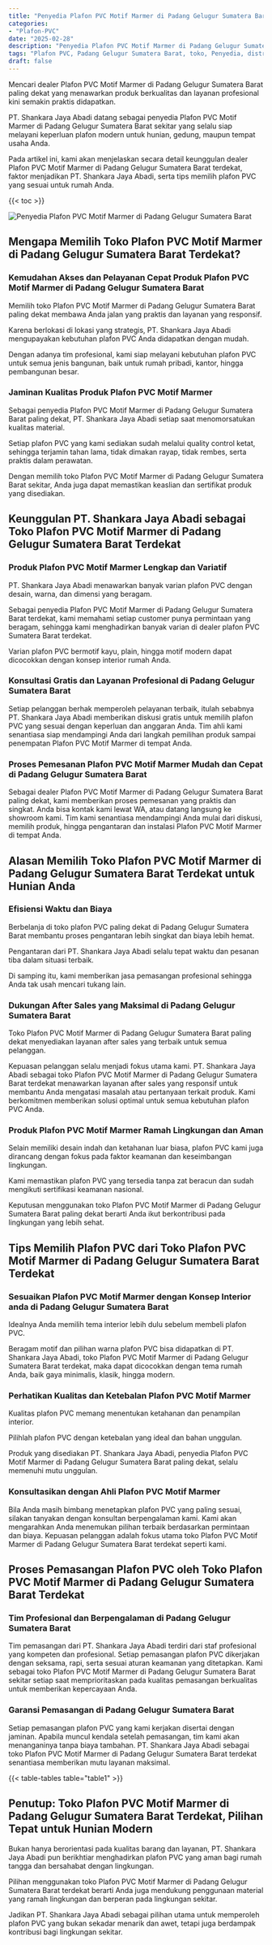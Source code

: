 ```yaml
---
title: "Penyedia Plafon PVC Motif Marmer di Padang Gelugur Sumatera Barat"
categories: 
- "Plafon-PVC"
date: "2025-02-28"
description: "Penyedia Plafon PVC Motif Marmer di Padang Gelugur Sumatera Barat bagi rumah, perkantoran, serta toko. Material unggulan, pilihan motif, warna menarik, beserta layanan instalasi oleh tim berpengalaman dan garansi resmi!|Servis penjualan Plafon PVC Motif Marmer di Padang Gelugur Sumatera Barat untuk kebutuhan rumah, office, atau toko, dengan produk terbaik dan pemasangan oleh tenaga ahli ahli serta garansi resmi.|Pilihan Plafon PVC Motif Marmer di Padang Gelugur Sumatera Barat yang andal bagi hunian, kantor, serta gerai, bersama produk terbaik dan pemasangan oleh tim ahli dan jaminan resmi.|Distribusi Plafon PVC Motif Marmer di Padang Gelugur Sumatera Barat bagi tempat tinggal, kantor, dan toko, beserta material terbaik dan instalasi dikerjakan oleh teknisi ahli, disertai dengan garansi resmi.}"
tags: "Plafon PVC, Padang Gelugur Sumatera Barat, toko, Penyedia, distributor"
draft: false
---
```


Mencari dealer Plafon PVC Motif Marmer di Padang Gelugur Sumatera Barat paling dekat yang menawarkan produk berkualitas dan layanan profesional kini semakin praktis didapatkan.

PT. Shankara Jaya Abadi datang sebagai penyedia Plafon PVC Motif Marmer di Padang Gelugur Sumatera Barat sekitar yang selalu siap melayani keperluan plafon modern untuk hunian, gedung, maupun tempat usaha Anda.

Pada artikel ini, kami akan menjelaskan secara detail keunggulan dealer Plafon PVC Motif Marmer di Padang Gelugur Sumatera Barat terdekat, faktor menjadikan PT. Shankara Jaya Abadi, serta tips memilih plafon PVC yang sesuai untuk rumah Anda.

{{< toc >}}

![Penyedia Plafon PVC Motif Marmer di Padang Gelugur Sumatera Barat](/images/Plafon-PVC/Penyedia-Plafon-PVC-Motif-Marmer-di-Padang-Gelugur-Sumatera-Barat.png)


## Mengapa Memilih Toko Plafon PVC Motif Marmer di Padang Gelugur Sumatera Barat Terdekat?

### Kemudahan Akses dan Pelayanan Cepat Produk Plafon PVC Motif Marmer di Padang Gelugur Sumatera Barat

Memilih toko Plafon PVC Motif Marmer di Padang Gelugur Sumatera Barat paling dekat membawa Anda jalan yang praktis dan layanan yang responsif.

Karena berlokasi di lokasi yang strategis, PT. Shankara Jaya Abadi mengupayakan kebutuhan plafon PVC Anda didapatkan dengan mudah.

Dengan adanya tim profesional, kami siap melayani kebutuhan plafon PVC untuk semua jenis bangunan, baik untuk rumah pribadi, kantor, hingga pembangunan besar.

### Jaminan Kualitas Produk Plafon PVC Motif Marmer

Sebagai penyedia Plafon PVC Motif Marmer di Padang Gelugur Sumatera Barat paling dekat, PT. Shankara Jaya Abadi setiap saat menomorsatukan kualitas material.

Setiap plafon PVC yang kami sediakan sudah melalui quality control ketat, sehingga terjamin tahan lama, tidak dimakan rayap, tidak rembes, serta praktis dalam perawatan.

Dengan memilih toko Plafon PVC Motif Marmer di Padang Gelugur Sumatera Barat sekitar, Anda juga dapat memastikan keaslian dan sertifikat produk yang disediakan.

## Keunggulan PT. Shankara Jaya Abadi sebagai Toko Plafon PVC Motif Marmer di Padang Gelugur Sumatera Barat Terdekat

### Produk Plafon PVC Motif Marmer Lengkap dan Variatif

PT. Shankara Jaya Abadi menawarkan banyak varian plafon PVC dengan desain, warna, dan dimensi yang beragam.

Sebagai penyedia Plafon PVC Motif Marmer di Padang Gelugur Sumatera Barat terdekat, kami memahami setiap customer punya permintaan yang beragam, sehingga kami menghadirkan banyak varian di dealer plafon PVC Sumatera Barat terdekat.

Varian plafon PVC bermotif kayu, plain, hingga motif modern dapat dicocokkan dengan konsep interior rumah Anda.

### Konsultasi Gratis dan Layanan Profesional di Padang Gelugur Sumatera Barat

Setiap pelanggan berhak memperoleh pelayanan terbaik, itulah sebabnya PT. Shankara Jaya Abadi memberikan diskusi gratis untuk memilih plafon PVC yang sesuai dengan keperluan dan anggaran Anda. Tim ahli kami senantiasa siap mendampingi Anda dari langkah pemilihan produk sampai penempatan Plafon PVC Motif Marmer di tempat Anda.

### Proses Pemesanan Plafon PVC Motif Marmer Mudah dan Cepat di Padang Gelugur Sumatera Barat

Sebagai dealer Plafon PVC Motif Marmer di Padang Gelugur Sumatera Barat paling dekat, kami memberikan proses pemesanan yang praktis dan singkat. Anda bisa kontak kami lewat WA, atau datang langsung ke showroom kami. Tim kami senantiasa mendampingi Anda mulai dari diskusi, memilih produk, hingga pengantaran dan instalasi Plafon PVC Motif Marmer di tempat Anda.

## Alasan Memilih Toko Plafon PVC Motif Marmer di Padang Gelugur Sumatera Barat Terdekat untuk Hunian Anda

### Efisiensi Waktu dan Biaya

Berbelanja di toko plafon PVC paling dekat di Padang Gelugur Sumatera Barat membantu proses pengantaran lebih singkat dan biaya lebih hemat.

Pengantaran dari PT. Shankara Jaya Abadi selalu tepat waktu dan pesanan tiba dalam situasi terbaik.

Di samping itu, kami memberikan jasa pemasangan profesional sehingga Anda tak usah mencari tukang lain.

### Dukungan After Sales yang Maksimal di Padang Gelugur Sumatera Barat

Toko Plafon PVC Motif Marmer di Padang Gelugur Sumatera Barat paling dekat menyediakan layanan after sales yang terbaik untuk semua pelanggan.

Kepuasan pelanggan selalu menjadi fokus utama kami. PT. Shankara Jaya Abadi sebagai toko Plafon PVC Motif Marmer di Padang Gelugur Sumatera Barat terdekat menawarkan layanan after sales yang responsif untuk membantu Anda mengatasi masalah atau pertanyaan terkait produk. Kami berkomitmen memberikan solusi optimal untuk semua kebutuhan plafon PVC Anda.

### Produk Plafon PVC Motif Marmer Ramah Lingkungan dan Aman

Selain memiliki desain indah dan ketahanan luar biasa, plafon PVC kami juga dirancang dengan fokus pada faktor keamanan dan keseimbangan lingkungan.

Kami memastikan plafon PVC yang tersedia tanpa zat beracun dan sudah mengikuti sertifikasi keamanan nasional.

Keputusan menggunakan toko Plafon PVC Motif Marmer di Padang Gelugur Sumatera Barat paling dekat berarti Anda ikut berkontribusi pada lingkungan yang lebih sehat.

## Tips Memilih Plafon PVC dari Toko Plafon PVC Motif Marmer di Padang Gelugur Sumatera Barat Terdekat

### Sesuaikan Plafon PVC Motif Marmer dengan Konsep Interior anda di Padang Gelugur Sumatera Barat

Idealnya Anda memilih tema interior lebih dulu sebelum membeli plafon PVC.

Beragam motif dan pilihan warna plafon PVC bisa didapatkan di PT. Shankara Jaya Abadi, toko Plafon PVC Motif Marmer di Padang Gelugur Sumatera Barat terdekat, maka dapat dicocokkan dengan tema rumah Anda, baik gaya minimalis, klasik, hingga modern.

### Perhatikan Kualitas dan Ketebalan Plafon PVC Motif Marmer

Kualitas plafon PVC memang menentukan ketahanan dan penampilan interior.

Pilihlah plafon PVC dengan ketebalan yang ideal dan bahan unggulan.

Produk yang disediakan PT. Shankara Jaya Abadi, penyedia Plafon PVC Motif Marmer di Padang Gelugur Sumatera Barat paling dekat, selalu memenuhi mutu unggulan.

### Konsultasikan dengan Ahli Plafon PVC Motif Marmer

Bila Anda masih bimbang menetapkan plafon PVC yang paling sesuai, silakan tanyakan dengan konsultan berpengalaman kami. Kami akan mengarahkan Anda menemukan pilihan terbaik berdasarkan permintaan dan biaya. Kepuasan pelanggan adalah fokus utama toko Plafon PVC Motif Marmer di Padang Gelugur Sumatera Barat terdekat seperti kami.

## Proses Pemasangan Plafon PVC oleh Toko Plafon PVC Motif Marmer di Padang Gelugur Sumatera Barat Terdekat

### Tim Profesional dan Berpengalaman di Padang Gelugur Sumatera Barat

Tim pemasangan dari PT. Shankara Jaya Abadi terdiri dari staf profesional yang kompeten dan profesional. Setiap pemasangan plafon PVC dikerjakan dengan seksama, rapi, serta sesuai aturan keamanan yang ditetapkan. Kami sebagai toko Plafon PVC Motif Marmer di Padang Gelugur Sumatera Barat sekitar setiap saat memprioritaskan pada kualitas pemasangan berkualitas untuk memberikan kepercayaan Anda.

### Garansi Pemasangan di Padang Gelugur Sumatera Barat

Setiap pemasangan plafon PVC yang kami kerjakan disertai dengan jaminan. Apabila muncul kendala setelah pemasangan, tim kami akan menanganinya tanpa biaya tambahan. PT. Shankara Jaya Abadi sebagai toko Plafon PVC Motif Marmer di Padang Gelugur Sumatera Barat terdekat senantiasa memberikan mutu layanan maksimal.

{{< table-tables table="table1" >}}

## Penutup: Toko Plafon PVC Motif Marmer di Padang Gelugur Sumatera Barat Terdekat, Pilihan Tepat untuk Hunian Modern

Bukan hanya berorientasi pada kualitas barang dan layanan, PT. Shankara Jaya Abadi pun berikhtiar menghadirkan plafon PVC yang aman bagi rumah tangga dan bersahabat dengan lingkungan.

Pilihan menggunakan toko Plafon PVC Motif Marmer di Padang Gelugur Sumatera Barat terdekat berarti Anda juga mendukung penggunaan material yang ramah lingkungan dan berperan pada lingkungan sekitar.

Jadikan PT. Shankara Jaya Abadi sebagai pilihan utama untuk memperoleh plafon PVC yang bukan sekadar menarik dan awet, tetapi juga berdampak kontribusi bagi lingkungan sekitar.